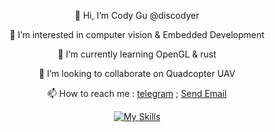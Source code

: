 <div align="center">

👋 Hi, I’m Cody Gu @discodyer 
  
👀 I’m interested in computer vision & Embedded Development
  
🌱 I’m currently learning OpenGL & rust
  
💞️ I’m looking to collaborate on Quadcopter UAV
  
📫 How to reach me : [telegram](https://t.me/codygua) ; <a href = "mailto: cody23333@gmail.com">Send Email</a>

[![My Skills](https://skillicons.dev/icons?i=c,cpp,cmake,linux,arduino,raspberrypi,ros,bash,md,nodejs,py,qt,vscode,vim,powershell,git,react,gatsby,nginx,wordpress,blender,unity,github,gitlab,matlab,ae,au,ps,pr,aws,cloudflare,vercel,bots,workers)](https://skillicons.dev)
  
